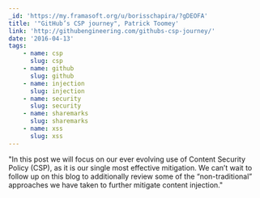 ```yaml
---
_id: 'https://my.framasoft.org/u/borisschapira/?gDEOFA'
title: '"GitHub’s CSP journey", Patrick Toomey'
link: 'http://githubengineering.com/githubs-csp-journey/'
date: '2016-04-13'
tags:
    - name: csp
      slug: csp
    - name: github
      slug: github
    - name: injection
      slug: injection
    - name: security
      slug: security
    - name: sharemarks
      slug: sharemarks
    - name: xss
      slug: xss
---
```


<div class="markdown"><p>&quot;In this post we will focus on our ever evolving use of Content Security Policy (CSP), as it is our single most effective mitigation. We can’t wait to follow up on this blog to additionally review some of the “non-traditional” approaches we have taken to further mitigate content injection.&quot;
</p></div>
